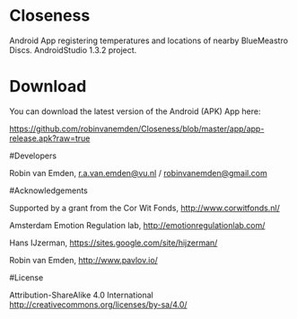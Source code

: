 # Closeness
Android App registering temperatures and locations of nearby BlueMeastro Discs. AndroidStudio 1.3.2 project.

# Download

You can download the latest version of the Android (APK) App here:

https://github.com/robinvanemden/Closeness/blob/master/app/app-release.apk?raw=true

#Developers    

Robin van Emden, r.a.van.emden@vu.nl / robinvanemden@gmail.com

#Acknowledgements

Supported by a grant from the Cor Wit Fonds, http://www.corwitfonds.nl/

Amsterdam Emotion Regulation lab, http://emotionregulationlab.com/

Hans IJzerman, https://sites.google.com/site/hijzerman/

Robin van Emden, http://www.pavlov.io/ 

#License 

Attribution-ShareAlike 4.0 International
http://creativecommons.org/licenses/by-sa/4.0/


